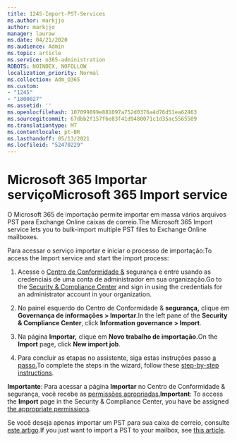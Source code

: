 ```yaml
---
title: 1245-Import-PST-Services
ms.author: markjjo
author: markjjo
manager: lauraw
ms.date: 04/21/2020
ms.audience: Admin
ms.topic: article
ms.service: o365-administration
ROBOTS: NOINDEX, NOFOLLOW
localization_priority: Normal
ms.collection: Adm_O365
ms.custom:
- "1245"
- "1800027"
ms.assetid: ''
ms.openlocfilehash: 107099899e881097a752d0376a4d76d51ea62463
ms.sourcegitcommit: 67dbb2f157f6e83f41d9480071c1d35ac5565509
ms.translationtype: MT
ms.contentlocale: pt-BR
ms.lasthandoff: 05/13/2021
ms.locfileid: "52470229"
---
```

# <a name="microsoft-365-import-service"></a><span data-ttu-id="39b66-102">Microsoft 365 Importar serviço</span><span class="sxs-lookup"><span data-stu-id="39b66-102">Microsoft 365 Import service</span></span>

<span data-ttu-id="39b66-103">O Microsoft 365 de importação permite importar em massa vários arquivos PST para Exchange Online caixas de correio.</span><span class="sxs-lookup"><span data-stu-id="39b66-103">The Microsoft 365 Import service lets you to bulk-import multiple PST files to Exchange Online mailboxes.</span></span>

<span data-ttu-id="39b66-104">Para acessar o serviço importar e iniciar o processo de importação:</span><span class="sxs-lookup"><span data-stu-id="39b66-104">To access the Import service and start the import process:</span></span>

1. <span data-ttu-id="39b66-105">Acesse o [Centro de Conformidade &](https://protection.office.com) segurança e entre usando as credenciais de uma conta de administrador em sua organização.</span><span class="sxs-lookup"><span data-stu-id="39b66-105">Go to the [Security & Compliance Center](https://protection.office.com) and sign in using the credentials for an administrator account in your organization.</span></span>

2. <span data-ttu-id="39b66-106">No painel esquerdo do Centro de Conformidade & **segurança,** clique em **Governança de informações > Importar**.</span><span class="sxs-lookup"><span data-stu-id="39b66-106">In the left pane of the **Security & Compliance Center**, click **Information governance > Import**.</span></span>

3. <span data-ttu-id="39b66-107">Na página **Importar,** clique em **Novo trabalho de importação.**</span><span class="sxs-lookup"><span data-stu-id="39b66-107">On the **Import** page, click **New import job**.</span></span>

4. <span data-ttu-id="39b66-108">Para concluir as etapas no assistente, siga estas instruções passo [a passo.](/microsoft-365/compliance/use-network-upload-to-import-pst-files.md)</span><span class="sxs-lookup"><span data-stu-id="39b66-108">To complete the steps in the wizard, follow these [step-by-step instructions](/microsoft-365/compliance/use-network-upload-to-import-pst-files.md).</span></span>

<span data-ttu-id="39b66-109">**Importante**: Para acessar a página **Importar** no Centro de Conformidade & segurança, você recebe as [permissões apropriadas.](/microsoft-365/security/office-365-security/use-dkim-to-validate-outbound-email.md)</span><span class="sxs-lookup"><span data-stu-id="39b66-109">**Important**: To access the **Import** page in the Security & Compliance Center, you have be assigned  [the appropriate permissions](/microsoft-365/security/office-365-security/use-dkim-to-validate-outbound-email.md).</span></span>

<span data-ttu-id="39b66-110">Se você deseja apenas importar um PST para sua caixa de correio, consulte [este artigo](https://support.office.com/article/import-email-contacts-and-calendar-from-an-outlook-pst-file-431a8e9a-f99f-4d5f-ae48-ded54b3440ac).</span><span class="sxs-lookup"><span data-stu-id="39b66-110">If you just want to import a PST to your mailbox, see [this article](https://support.office.com/article/import-email-contacts-and-calendar-from-an-outlook-pst-file-431a8e9a-f99f-4d5f-ae48-ded54b3440ac).</span></span>
